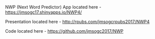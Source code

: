 NWP (Next Word Predictor) App located here - https://jmsogc17.shinyapps.io/NWP4/

Presentation located here - http://rpubs.com/jmsogcrpubs2017/NWP4

Code located here - https://github.com/jmsogc2017/NWP
